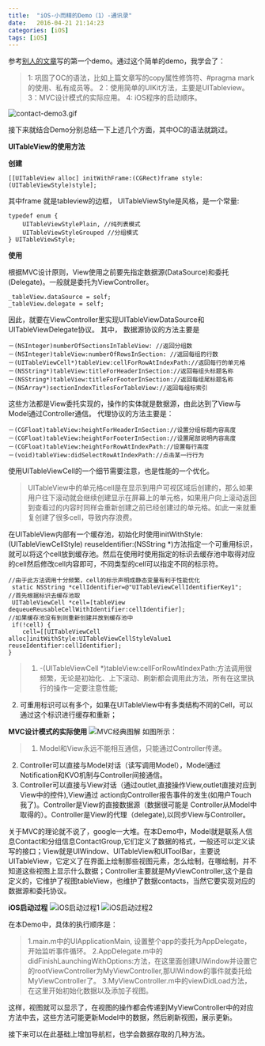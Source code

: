 ```yaml
---
title:  "iOS-小而精的Demo（1）-通讯录"
date:   2016-04-21 21:14:23
categories: [iOS]
tags: [iOS]
---
```


参考[别人的文章](http://www.cnblogs.com/kenshincui/p/3931948.html#dataSource)写的第一个demo。通过这个简单的demo，我学会了：

>1: 巩固了OC的语法，比如上篇文章写的copy属性修饰符、#pragma mark的使用、私有成员等。
2：使用简单的UIKit方法，主要是UITableview。
3：MVC设计模式的实际应用。
4:  iOS程序的启动顺序。

![contact-demo3.gif](http://upload-images.jianshu.io/upload_images/1136939-f23a20ab9b690d95.gif?imageMogr2/auto-orient/strip)

接下来就结合Demo分别总结一下上述几个方面，其中OC的语法就跳过。

**UITableView的使用方法**

**创建**

``` objective_c
[[UITableView alloc] initWithFrame:(CGRect)frame style:(UITableViewStyle)style];
```
其中frame 就是tableview的边框， UITableViewStyle是风格，是一个常量:

``` objective_c
typedef enum {
    UITableViewStylePlain, //纯列表模式
    UITableViewStyleGrouped //分组模式
} UITableViewStyle;
```
**使用**

根据MVC设计原则，View使用之前要先指定数据源(DataSource)和委托(Delegate)。一般就是委托为ViewController。

``` objective_c
_tableView.dataSource = self;
_tableView.delegate = self;
```
因此，就要在ViewController里实现UITableViewDataSource和
UITableViewDelegate协议。
其中， 数据源协议的方法主要是

``` objective_c
－(NSInteger)numberOfSectionsInTableView: //返回分组数
－(NSInteger)tableView:numberOfRowsInSection: //返回每组的行数
－(UITableViewCell*)tableView:cellForRowAtIndexPath://返回每行的单元格
－(NSString*)tableView:titleForHeaderInSection://返回每组头标题名称
－(NSString*)tableView:titleForFooterInSection://返回每组尾标题名称
－(NSArray*)sectionIndexTitlesForTableView://返回每组标索引
```
这些方法都是View委托实现的，操作的实体就是数据源，由此达到了View与Model通过Controller通信。
代理协议的方法主要是：

``` objective_c
－(CGFloat)tableView:heightForHeaderInSection://设置分组标题内容高度
－(CGFloat)tableView:heightForFooterInSection://设置尾部说明内容高度
－(CGFloat)tableView:heightForRowAtIndexPath://设置每行高度
－(void)tableView:didSelectRowAtIndexPath://点击某一行行为
```
使用UITableViewCell的一个细节需要注意，也是性能的一个优化。

>UITableView中的单元格cell是在显示到用户可视区域后创建的，那么如果用户往下滚动就会继续创建显示在屏幕上的单元格，如果用户向上滚动返回到查看过的内容时同样会重新创建之前已经创建过的单元格。如此一来就重复创建了很多cell，导致内存浪费。

在UITableView内部有一个缓存池，初始化时使用initWithStyle:(UITableViewCellStyle) reuseIdentifier:(NSString *)方法指定一个可重用标识，就可以将这个cell放到缓存池。然后在使用时使用指定的标识去缓存池中取得对应的cell然后修改cell内容即可，不同类型的cell可以指定不同的标示符。

``` objective_c
//由于此方法调用十分频繁，cell的标示声明成静态变量有利于性能优化
 static NSString *cellIdentifier=@"UITableViewCellIdentifierKey1";
//首先根据标识去缓存池取
 UITableViewCell *cell=[tableView dequeueReusableCellWithIdentifier:cellIdentifier];
//如果缓存池没有到则重新创建并放到缓存池中
 if(!cell) { 
    cell=[[UITableViewCell alloc]initWithStyle:UITableViewCellStyleValue1 reuseIdentifier:cellIdentifier]; 
} 
```

>1. -(UITableViewCell *)tableView:cellForRowAtIndexPath:方法调用很频繁，无论是初始化、上下滚动、刷新都会调用此方法，所有在这里执行的操作一定要注意性能;
2. 可重用标识可以有多个，如果在UITableView中有多类结构不同的Cell，可以通过这个标识进行缓存和重新；

**MVC设计模式的实际使用**
![MVC经典图解](http://upload-images.jianshu.io/upload_images/1136939-7b9ace911981c2d5.gif?imageMogr2/auto-orient/strip)
如图所示：

>1. Model和View永远不能相互通信，只能通过Controller传递。
2. Controller可以直接与Model对话（读写调用Model），Model通过
Notification和KVO机制与Controller间接通信。
3. Controller可以直接与View对话（通过outlet,直接操作View,outlet直接对应到View中的控件),View通过 action向Controller报告事件的发生(如用户Touch我了)。Controller是View的直接数据源（数据很可能是 Controller从Model中取得的）。Controller是View的代理（delegate),以同步View与Controller。

关于MVC的理论就不说了，google一大堆。在本Demo中，Model就是联系人信息Contact和分组信息ContactGroup,它们定义了数据的格式，一般还可以定义读写的接口；View就是UIWindow、UITableView和UIToolBar，主要说UITableView，它定义了在界面上绘制那些视图元素，怎么绘制，在哪绘制，并不知道这些视图上显示什么数据；Controller主要就是MyViewController,这个是自定义的，它维护了视图tableView，也维护了数据contacts，当然它要实现对应的数据源和委托协议。

**iOS启动过程**
![iOS启动过程1](http://upload-images.jianshu.io/upload_images/1136939-a1e0ff48d955bfdd.png!web?imageMogr2/auto-orient/strip%7CimageView2/2/w/1240)
![iOS启动过程2](http://upload-images.jianshu.io/upload_images/1136939-741bb1142f46297f.png!web?imageMogr2/auto-orient/strip%7CimageView2/2/w/1240)

在本Demo中，具体的执行顺序是：

>1.main.m中的UIApplicationMain, 设置整个app的委托为AppDelegate，开始监听事件循环。
2.AppDelegate.m中的didFinishLaunchingWithOptions:方法，在这里面创建UIWindow并设置它的rootViewController为MyViewController,那UIWindow的事件就委托给MyViewController了。
3.MyViewController.m中的viewDidLoad方法，在这里开始初始化数据以及添加子视图。

这样，视图就可以显示了，在视图的操作都会传递到MyViewController中的对应方法中去，这些方法可能更新Model中的数据，然后刷新视图，展示更新。

接下来可以在此基础上增加导航栏，也学会数据存取的几种方法。
